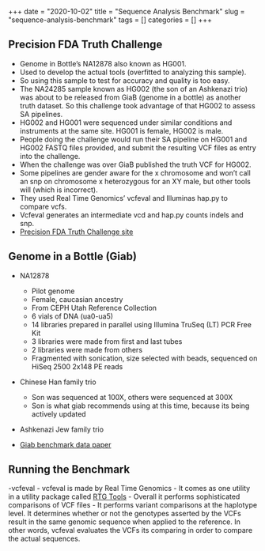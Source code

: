 +++ 
date = "2020-10-02"
title = "Sequence Analysis Benchmark"
slug = "sequence-analysis-benchmark" 
tags = []
categories = []
+++


## Precision FDA Truth Challenge
- Genome in Bottle’s NA12878 also known as HG001.
- Used to develop the actual tools (overfitted to analyzing this sample).
- So using this sample to test for accuracy and quality is too easy.
- The NA24285 sample known as HG002 (the son of an Ashkenazi trio) was about to be released from GiaB (genome in a bottle) as another truth dataset. So this challenge took advantage of that HG002 to assess SA pipelines.
- HG002 and HG001 were sequenced under similar conditions and instruments at the same site.
HG001 is female, HG002 is male.
- People doing the challenge would run their SA pipeline on HG001 and HG002 FASTQ files provided, and submit the resulting VCF files as entry into the challenge.
- When the challenge was over GiaB published the truth VCF for HG002.
- Some pipelines are gender aware for the x chromosome and won’t call an snp on chromosome x heterozygous for an XY male, but other tools will (which is incorrect).
- They used Real Time Genomics’ vcfeval and Illuminas hap.py to compare vcfs.
- Vcfeval generates an intermediate vcd and hap.py counts indels and snp.
- [Precision FDA Truth Challenge site](https://precision.fda.gov/challenges/truth)


## Genome in a Bottle (Giab)
- NA12878
    - Pilot genome
    - Female, caucasian ancestry
    - From CEPH Utah Reference Collection
    - 6 vials of DNA (ua0-ua5)
    - 14 libraries prepared in parallel using Illumina TruSeq (LT) PCR Free Kit
    - 3 libraries were made from first and last tubes
    - 2 libraries were made from others
    - Fragmented with sonication, size selected with beads, sequenced on HiSeq 2500 2x148 PE reads

- Chinese Han family trio
    - Son was sequenced at 100X, others were sequenced at 300X
    - Son is what giab recommends using at this time, because its being actively updated
- Ashkenazi Jew family trio
- [Giab benchmark data paper](https://www.nature.com/articles/sdata201625)

## Running the Benchmark

-vcfeval 
    - vcfeval is made by Real Time Genomics
    - It comes as one utility in a utility package called [RTG Tools](https://github.com/RealTimeGenomics/rtg-tools)
    - Overall it performs sophisticated comparisons of VCF files
    - It performs variant comparisons at the haplotype level. It determines whether or not the genotypes asserted by the VCFs result in the same genomic sequence when applied to the reference. In other words, vcfeval evaluates the VCFs its comparing in order to compare the actual sequences.

